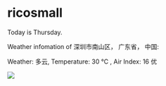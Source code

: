# ricosmall

Today is Thursday.

Weather infomation of 深圳市南山区， 广东省， 中国: 

Weather: 多云, Temperature: 30 ℃ , Air Index: 16 优

<img src="https://github-readme-stats.vercel.app/api?username=ricosmall&show_icons=true" />
